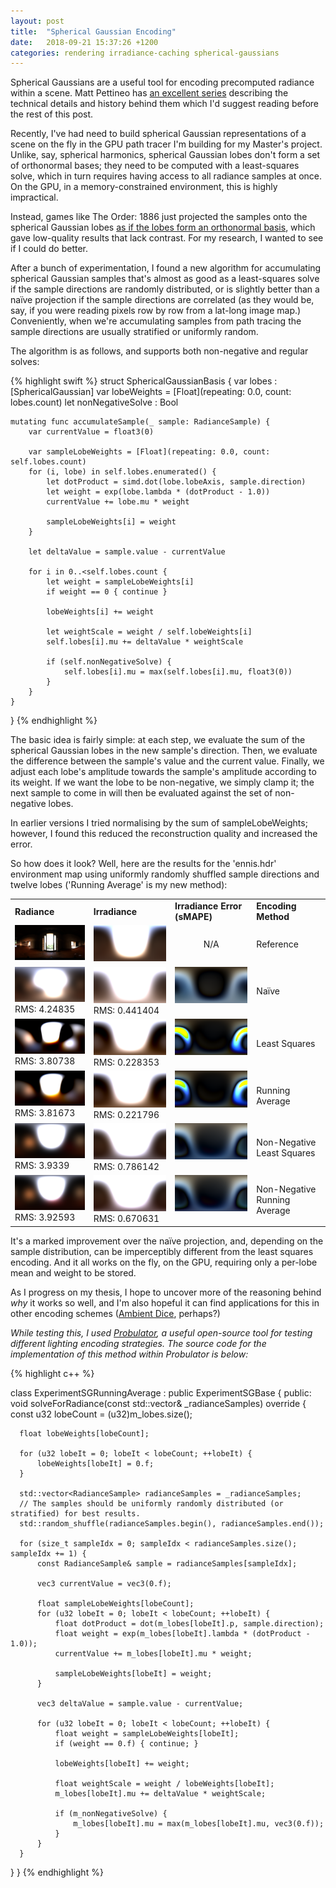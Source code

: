 ```yaml
---
layout: post
title:  "Spherical Gaussian Encoding"
date:   2018-09-21 15:37:26 +1200
categories: rendering irradiance-caching spherical-gaussians
---
```


Spherical Gaussians are a useful tool for encoding precomputed radiance within a scene. Matt Pettineo has [an excellent series](https://mynameismjp.wordpress.com/2016/10/09/sg-series-part-1-a-brief-and-incomplete-history-of-baked-lighting-representations/) describing the technical details and history behind them which I'd suggest reading before the rest of this post.

Recently, I've had need to build spherical Gaussian representations of a scene on the fly in the GPU path tracer I'm building for my Master's project. Unlike, say, spherical harmonics, spherical Gaussian lobes don't form a set of orthonormal bases; they need to be computed with a least-squares solve, which in turn requires having access to all radiance samples at once. On the GPU, in a memory-constrained environment, this is highly impractical.

Instead, games like The Order: 1886 just projected the samples onto the spherical Gaussian lobes [as if the lobes form an orthonormal basis](https://mynameismjp.wordpress.com/2016/10/09/sg-series-part-5-approximating-radiance-and-irradiance-with-sgs/), which gave low-quality results that lack contrast. For my research, I wanted to see if I could do better.

After a bunch of experimentation, I found a new algorithm for accumulating spherical Gaussian samples that's almost as good as a least-squares solve if the sample directions are randomly distributed, or is slightly better than a naïve projection if the sample directions are correlated (as they would be, say, if you were reading pixels row by row from a lat-long image map.) Conveniently, when we're accumulating samples from path tracing the sample directions are usually stratified or uniformly random.

The algorithm is as follows, and supports both non-negative and regular solves:

{% highlight swift %}
struct SphericalGaussianBasis {
    var lobes : [SphericalGaussian]
    var lobeWeights = [Float](repeating: 0.0, count: lobes.count)
    let nonNegativeSolve : Bool
    
    mutating func accumulateSample(_ sample: RadianceSample) {
        var currentValue = float3(0)
        
        var sampleLobeWeights = [Float](repeating: 0.0, count: self.lobes.count)
        for (i, lobe) in self.lobes.enumerated() {
            let dotProduct = simd.dot(lobe.lobeAxis, sample.direction)
            let weight = exp(lobe.lambda * (dotProduct - 1.0))
            currentValue += lobe.mu * weight
            
            sampleLobeWeights[i] = weight
        }
        
        let deltaValue = sample.value - currentValue
        
        for i in 0..<self.lobes.count {
            let weight = sampleLobeWeights[i]
            if weight == 0 { continue }
            
            lobeWeights[i] += weight
            
            let weightScale = weight / self.lobeWeights[i]
            self.lobes[i].mu += deltaValue * weightScale
            
            if (self.nonNegativeSolve) {
                self.lobes[i].mu = max(self.lobes[i].mu, float3(0))
            }
        }
    }
}
{% endhighlight %}

The basic idea is fairly simple: at each step, we evaluate the sum of the spherical Gaussian lobes in the new sample's direction. Then, we evaluate the difference between the sample's value and the current value. Finally, we adjust each lobe's amplitude towards the sample's amplitude according to its weight. If we want the lobe to be non-negative, we simply clamp it; the next sample to come in will then be evaluated against the set of non-negative lobes.

In earlier versions I tried normalising by the sum of sampleLobeWeights; however, I found this reduced the reconstruction quality and increased the error.

So how does it look? Well, here are the results for the 'ennis.hdr' environment map using uniformly randomly shuffled sample directions and twelve lobes ('Running Average' is my new method):

<table>
<tr><td><b>Radiance</b></td><td><b>Irradiance</b></td><td><b>Irradiance Error (sMAPE)</b></td><td><b>Encoding Method</b></td></tr>
<tr><td valign="top"><img src="/assets/spherical-gaussians/radianceMCIS.png"/></td><td valign="top"><img src="/assets/spherical-gaussians/irradianceMCIS.png"/></td><td><center>N/A</center></td><td>Reference</td></tr>
<tr><td valign="top"><img src="/assets/spherical-gaussians/radianceSG.png"/><br/>RMS: 4.24835</td><td valign="top"><img src="/assets/spherical-gaussians/irradianceSG.png"/><br/>RMS: 0.441404</td><td valign="top"><img src="/assets/spherical-gaussians/irradianceErrorSG.png"/></td><td>Naïve</td></tr>
<tr><td valign="top"><img src="/assets/spherical-gaussians/radianceSGLS.png"/><br/>RMS: 3.80738</td><td valign="top"><img src="/assets/spherical-gaussians/irradianceSGLS.png"/><br/>RMS: 0.228353</td><td valign="top"><img src="/assets/spherical-gaussians/irradianceErrorSGLS.png"/></td><td>Least Squares</td></tr>
<tr><td valign="top"><img src="/assets/spherical-gaussians/radianceSGRA.png"/><br/>RMS: 3.81673</td><td valign="top"><img src="/assets/spherical-gaussians/irradianceSGRA.png"/><br/>RMS: 0.221796</td><td valign="top"><img src="/assets/spherical-gaussians/irradianceErrorSGRA.png"/></td><td>Running Average</td></tr>
<tr><td valign="top"><img src="/assets/spherical-gaussians/radianceSGNNLS.png"/><br/>RMS: 3.9339</td><td valign="top"><img src="/assets/spherical-gaussians/irradianceSGNNLS.png"/><br/>RMS: 0.786142</td><td valign="top"><img src="/assets/spherical-gaussians/irradianceErrorSGNNLS.png"/></td><td>Non-Negative Least Squares</td></tr>
<tr><td valign="top"><img src="/assets/spherical-gaussians/radianceSGNNRA.png"/><br/>RMS: 3.92593</td><td valign="top"><img src="/assets/spherical-gaussians/irradianceSGNNRA.png"/><br/>RMS: 0.670631</td><td valign="top"><img src="/assets/spherical-gaussians/irradianceErrorSGNNRA.png"/></td><td>Non-Negative Running Average</td></tr>
</table>

It's a marked improvement over the naïve projection, and, depending on the sample distribution, can be imperceptibly different from the least squares encoding. And it all works on the fly, on the GPU, requiring only a per-lobe mean and weight to be stored.

As I progress on my thesis, I hope to uncover more of the reasoning behind _why_ it works so well, and I'm also hopeful it can find applications for this in other encoding schemes ([Ambient Dice](https://research.activision.com/t5/Publications/Ambient-Dice/ba-p/10284641), perhaps?)

_While testing this, I used [Probulator](https://github.com/kayru/Probulator), a useful open-source tool for testing different lighting encoding strategies. The source code for the implementation of this method within Probulator is below:_

{% highlight c++ %}

class ExperimentSGRunningAverage : public ExperimentSGBase
{
public:
  void solveForRadiance(const std::vector<RadianceSample>& _radianceSamples) override
  {
      const u32 lobeCount = (u32)m_lobes.size();
      
      float lobeWeights[lobeCount];
      
      for (u32 lobeIt = 0; lobeIt < lobeCount; ++lobeIt) {
          lobeWeights[lobeIt] = 0.f;
      }
      
      std::vector<RadianceSample> radianceSamples = _radianceSamples;
      // The samples should be uniformly randomly distributed (or stratified) for best results.
      std::random_shuffle(radianceSamples.begin(), radianceSamples.end());
      
      for (size_t sampleIdx = 0; sampleIdx < radianceSamples.size(); sampleIdx += 1) {
          const RadianceSample& sample = radianceSamples[sampleIdx];
          
          vec3 currentValue = vec3(0.f);
          
          float sampleLobeWeights[lobeCount];
          for (u32 lobeIt = 0; lobeIt < lobeCount; ++lobeIt) {
              float dotProduct = dot(m_lobes[lobeIt].p, sample.direction);
              float weight = exp(m_lobes[lobeIt].lambda * (dotProduct - 1.0));
              currentValue += m_lobes[lobeIt].mu * weight;
              
              sampleLobeWeights[lobeIt] = weight;
          }
          
          vec3 deltaValue = sample.value - currentValue;
          
          for (u32 lobeIt = 0; lobeIt < lobeCount; ++lobeIt) {
              float weight = sampleLobeWeights[lobeIt];
              if (weight == 0.f) { continue; }
              
              lobeWeights[lobeIt] += weight;
              
              float weightScale = weight / lobeWeights[lobeIt];
              m_lobes[lobeIt].mu += deltaValue * weightScale;
              
              if (m_nonNegativeSolve) {
                  m_lobes[lobeIt].mu = max(m_lobes[lobeIt].mu, vec3(0.f));
              }
          }
      }
  }
}
{% endhighlight %}
